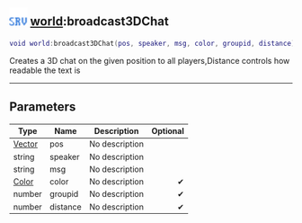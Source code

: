 ## <img src="../../.gitbook/assets/server.png" width="32" height="32" /> [world](../world/README.md):broadcast3DChat

```lua
void world:broadcast3DChat(pos, speaker, msg, color, groupid, distance)
```

Creates a 3D chat on the given position to all players,Distance controls how readable the text is

------
## Parameters

| Type   | Name | Description | Optional |
| ------ | ---- | ----------- | -------: |
| [Vector](../vector/README.md) | pos | No description |  |
| string | speaker | No description |  |
| string | msg | No description |  |
| [Color](../color/README.md) | color | No description | ✔ |
| number | groupid | No description | ✔ |
| number | distance | No description | ✔ |

